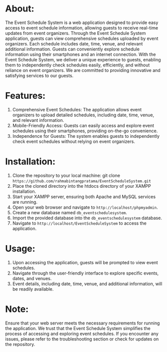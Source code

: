 # About:
The Event Schedule System is a web application designed to provide easy access to event schedule information, allowing guests to receive real-time updates from event organizers.
Through the Event Schedule System application, guests can view comprehensive schedules uploaded by event organizers. Each schedule includes date, time, venue, and relevant additional information. Guests can conveniently explore schedule information using their smartphones and an internet connection.
With the Event Schedule System, we deliver a unique experience to guests, enabling them to independently check schedules easily, efficiently, and without reliance on event organizers. We are committed to providing innovative and satisfying services to our guests.

# Features:
1.	Comprehensive Event Schedules: The application allows event organizers to upload detailed schedules, including date, time, venue, and relevant information.
2.	Mobile-Friendly Access: Guests can easily access and explore event schedules using their smartphones, providing on-the-go convenience.
3.	Independence for Guests: The system enables guests to independently check event schedules without relying on event organizers.

# Installation:
1.	Clone the repository to your local machine:
git clone `https://github.com/rahmabintangpratama/EventScheduleSystem.git`
2.	Place the cloned directory into the htdocs directory of your XAMPP installation.
3.	Start your XAMPP server, ensuring both Apache and MySQL services are running.
4.	Open your web browser and navigate to `http://localhost/phpmyadmin`.
5.	Create a new database named `db_eventschedulesystem`.
6.	Import the provided database into the `db_eventschedulesystem` database.
7.	Navigate to `http://localhost/EventScheduleSystem` to access the application.

# Usage:
1.	Upon accessing the application, guests will be prompted to view event schedules.
2.	Navigate through the user-friendly interface to explore specific events, dates, and venues.
3.	Event details, including date, time, venue, and additional information, will be readily available.

# Note:
Ensure that your web server meets the necessary requirements for running the application.
We trust that the Event Schedule System simplifies the process of accessing and exploring event schedules. If you encounter any issues, please refer to the troubleshooting section or check for updates on the repository.
